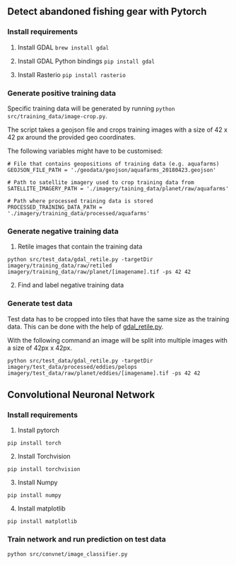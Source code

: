## Detect abandoned fishing gear with Pytorch

### Install requirements

1. Install GDAL
`brew install gdal`

2. Install GDAL Python bindings
`pip install gdal`

3. Install Rasterio
`pip install rasterio`

### Generate positive training data

Specific training data will be generated by running `python src/training_data/image-crop.py`.

The script takes a geojson file and crops training images with a size of 42 x 42 px around the provided geo coordinates.

The following variables might have to be customised:

```
# File that contains geopositions of training data (e.g. aquafarms)
GEOJSON_FILE_PATH = './geodata/geojson/aquafarms_20180423.geojson'

# Path to satellite imagery used to crop training data from
SATELLITE_IMAGERY_PATH = './imagery/taining_data/planet/raw/aquafarms'

# Path where processed training data is stored
PROCESSED_TRAINING_DATA_PATH = './imagery/training_data/processed/aquafarms'
```

### Generate negative training data

1. Retile images that contain the training data

`python src/test_data/gdal_retile.py -targetDir imagery/training_data/raw/retiled imagery/training_data/raw/planet/[imagename].tif -ps 42 42`

2. Find and label negative training data


### Generate test data

Test data has to be cropped into tiles that have the same size as the training data. This can be done with the help of [gdal_retile.py](http://www.gdal.org/gdal_retile.html).

With the following command an image will be split into multiple images with a size of 42px x 42px.

`python src/test_data/gdal_retile.py -targetDir imagery/test_data/processed/eddies/pelops imagery/test_data/raw/planet/eddies/[imagename].tif -ps 42 42`

## Convolutional Neuronal Network

### Install requirements

1. Install pytorch

`pip install torch`

2. Install Torchvision

`pip install torchvision`

3. Install Numpy

`pip install numpy`

4. Install matplotlib

`pip install matplotlib`

### Train network and run prediction on test data

`python src/convnet/image_classifier.py`


